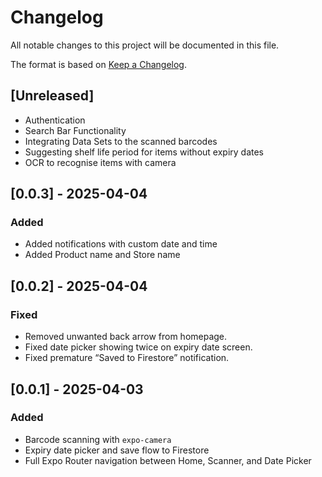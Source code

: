 # Changelog

All notable changes to this project will be documented in this file.

The format is based on [Keep a Changelog](https://keepachangelog.com/en/1.0.0/).

## [Unreleased]
- Authentication
- Search Bar Functionality
- Integrating Data Sets to the scanned barcodes
- Suggesting shelf life period for items without expiry dates
- OCR to recognise items with camera

## [0.0.3] - 2025-04-04
### Added
- Added notifications with custom date and time
- Added Product name and Store name

## [0.0.2] - 2025-04-04
### Fixed
- Removed unwanted back arrow from homepage.
- Fixed date picker showing twice on expiry date screen.
- Fixed premature “Saved to Firestore” notification.

## [0.0.1] - 2025-04-03
### Added
- Barcode scanning with `expo-camera`
- Expiry date picker and save flow to Firestore
- Full Expo Router navigation between Home, Scanner, and Date Picker
